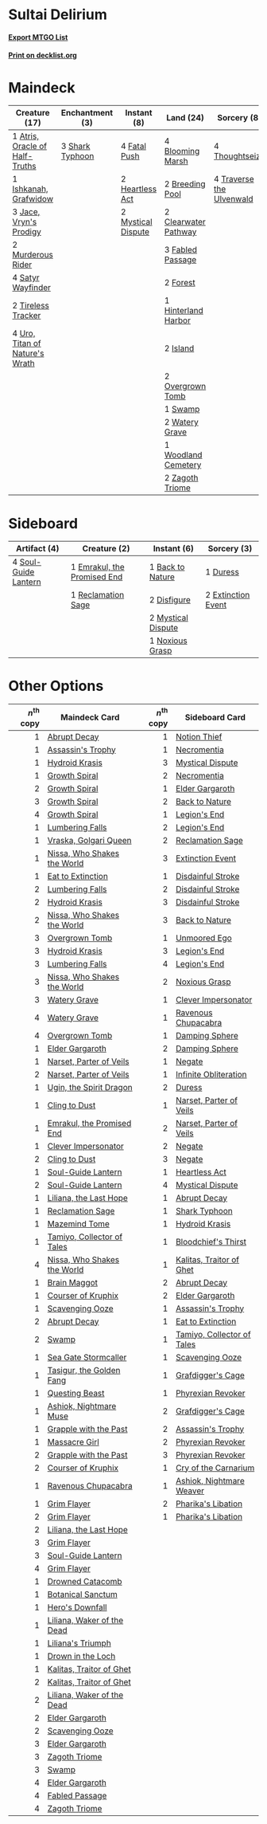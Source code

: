 # Sultai Delirium

#### [Export MTGO List](../collection/Sultai%20Delirium/Sultai%20Delirium.txt)
#### [Print on decklist.org](http://decklist.org/?deckmain=1%09Atris,%20Oracle%20of%20Half-Truths%0A4%09Blooming%20Marsh%0A2%09Breeding%20Pool%0A2%09Clearwater%20Pathway%0A3%09Fabled%20Passage%0A4%09Fatal%20Push%0A2%09Forest%0A2%09Heartless%20Act%0A1%09Hinterland%20Harbor%0A1%09Ishkanah,%20Grafwidow%0A2%09Island%0A3%09Jace,%20Vryn's%20Prodigy%0A2%09Murderous%20Rider%0A2%09Mystical%20Dispute%0A2%09Overgrown%20Tomb%0A4%09Satyr%20Wayfinder%0A3%09Shark%20Typhoon%0A1%09Swamp%0A4%09Thoughtseize%0A2%09Tireless%20Tracker%0A4%09Traverse%20the%20Ulvenwald%0A4%09Uro,%20Titan%20of%20Nature's%20Wrath%0A2%09Watery%20Grave%0A1%09Woodland%20Cemetery%0A2%09Zagoth%20Triome&deckside=1%09Back%20to%20Nature%0A2%09Disfigure%0A1%09Duress%0A1%09Emrakul,%20the%20Promised%20End%0A2%09Extinction%20Event%0A2%09Mystical%20Dispute%0A1%09Noxious%20Grasp%0A1%09Reclamation%20Sage%0A4%09Soul-Guide%20Lantern)
# Maindeck

|                                              Creature (17)                                              |                                     Enchantment (3)                                      |                                         Instant (8)                                         |                                           Land (24)                                           |                                            Sorcery (8)                                            |
|---------------------------------------------------------------------------------------------------------|------------------------------------------------------------------------------------------|---------------------------------------------------------------------------------------------|-----------------------------------------------------------------------------------------------|---------------------------------------------------------------------------------------------------|
|1 [Atris, Oracle of Half-Truths](http://gatherer.wizards.com/Pages/Card/Details.aspx?multiverseid=476460)|3 [Shark Typhoon](http://gatherer.wizards.com/Pages/Card/Details.aspx?multiverseid=479587)|4 [Fatal Push](http://gatherer.wizards.com/Pages/Card/Details.aspx?multiverseid=423724)      |4 [Blooming Marsh](http://gatherer.wizards.com/Pages/Card/Details.aspx?multiverseid=417816)    |4 [Thoughtseize](http://gatherer.wizards.com/Pages/Card/Details.aspx?multiverseid=438676)          |
|1 [Ishkanah, Grafwidow](http://gatherer.wizards.com/Pages/Card/Details.aspx?multiverseid=414463)         |                                                                                          |2 [Heartless Act](http://gatherer.wizards.com/Pages/Card/Details.aspx?multiverseid=479611)   |2 [Breeding Pool](http://gatherer.wizards.com/Pages/Card/Details.aspx?multiverseid=97088)      |4 [Traverse the Ulvenwald](http://gatherer.wizards.com/Pages/Card/Details.aspx?multiverseid=409998)|
|3 [Jace, Vryn's Prodigy](http://gatherer.wizards.com/Pages/Card/Details.aspx?multiverseid=398434)        |                                                                                          |2 [Mystical Dispute](http://gatherer.wizards.com/Pages/Card/Details.aspx?multiverseid=473020)|2 [Clearwater Pathway](http://gatherer.wizards.com/Pages/Card/Details.aspx?multiverseid=491913)|                                                                                                   |
|2 [Murderous Rider](http://gatherer.wizards.com/Pages/Card/Details.aspx?multiverseid=473059)             |                                                                                          |                                                                                             |3 [Fabled Passage](http://gatherer.wizards.com/Pages/Card/Details.aspx?multiverseid=473206)    |                                                                                                   |
|4 [Satyr Wayfinder](http://gatherer.wizards.com/Pages/Card/Details.aspx?multiverseid=378508)             |                                                                                          |                                                                                             |2 [Forest](http://gatherer.wizards.com/Pages/Card/Details.aspx?multiverseid=439860)            |                                                                                                   |
|2 [Tireless Tracker](http://gatherer.wizards.com/Pages/Card/Details.aspx?multiverseid=409997)            |                                                                                          |                                                                                             |1 [Hinterland Harbor](http://gatherer.wizards.com/Pages/Card/Details.aspx?multiverseid=443128) |                                                                                                   |
|4 [Uro, Titan of Nature's Wrath](http://gatherer.wizards.com/Pages/Card/Details.aspx?multiverseid=476480)|                                                                                          |                                                                                             |2 [Island](http://gatherer.wizards.com/Pages/Card/Details.aspx?multiverseid=439857)            |                                                                                                   |
|                                                                                                         |                                                                                          |                                                                                             |2 [Overgrown Tomb](http://gatherer.wizards.com/Pages/Card/Details.aspx?multiverseid=405103)    |                                                                                                   |
|                                                                                                         |                                                                                          |                                                                                             |1 [Swamp](http://gatherer.wizards.com/Pages/Card/Details.aspx?multiverseid=439858)             |                                                                                                   |
|                                                                                                         |                                                                                          |                                                                                             |2 [Watery Grave](http://gatherer.wizards.com/Pages/Card/Details.aspx?multiverseid=405114)      |                                                                                                   |
|                                                                                                         |                                                                                          |                                                                                             |1 [Woodland Cemetery](http://gatherer.wizards.com/Pages/Card/Details.aspx?multiverseid=443136) |                                                                                                   |
|                                                                                                         |                                                                                          |                                                                                             |2 [Zagoth Triome](http://gatherer.wizards.com/Pages/Card/Details.aspx?multiverseid=479779)     |                                                                                                   |


# Sideboard

|                                         Artifact (4)                                          |                                             Creature (2)                                             |                                         Instant (6)                                         |                                         Sorcery (3)                                         |
|-----------------------------------------------------------------------------------------------|------------------------------------------------------------------------------------------------------|---------------------------------------------------------------------------------------------|---------------------------------------------------------------------------------------------|
|4 [Soul-Guide Lantern](http://gatherer.wizards.com/Pages/Card/Details.aspx?multiverseid=476488)|1 [Emrakul, the Promised End](http://gatherer.wizards.com/Pages/Card/Details.aspx?multiverseid=414295)|1 [Back to Nature](http://gatherer.wizards.com/Pages/Card/Details.aspx?multiverseid=208284)  |1 [Duress](http://gatherer.wizards.com/Pages/Card/Details.aspx?multiverseid=14557)           |
|                                                                                               |1 [Reclamation Sage](http://gatherer.wizards.com/Pages/Card/Details.aspx?multiverseid=389651)         |2 [Disfigure](http://gatherer.wizards.com/Pages/Card/Details.aspx?multiverseid=442076)       |2 [Extinction Event](http://gatherer.wizards.com/Pages/Card/Details.aspx?multiverseid=479608)|
|                                                                                               |                                                                                                      |2 [Mystical Dispute](http://gatherer.wizards.com/Pages/Card/Details.aspx?multiverseid=473020)|                                                                                             |
|                                                                                               |                                                                                                      |1 [Noxious Grasp](http://gatherer.wizards.com/Pages/Card/Details.aspx?multiverseid=466864)   |                                                                                             |


# Other Options

|*n*<sup>th</sup> copy|                                            Maindeck Card                                             |*n*<sup>th</sup> copy|                                           Sideboard Card                                            |
|--------------------:|------------------------------------------------------------------------------------------------------|--------------------:|-----------------------------------------------------------------------------------------------------|
|                    1|[Abrupt Decay](http://gatherer.wizards.com/Pages/Card/Details.aspx?multiverseid=456061)               |                    1|[Notion Thief](http://gatherer.wizards.com/Pages/Card/Details.aspx?multiverseid=442200)              |
|                    1|[Assassin's Trophy](http://gatherer.wizards.com/Pages/Card/Details.aspx?multiverseid=452902)          |                    1|[Necromentia](http://gatherer.wizards.com/Pages/Card/Details.aspx?multiverseid=485439)               |
|                    1|[Hydroid Krasis](http://gatherer.wizards.com/Pages/Card/Details.aspx?multiverseid=457327)             |                    3|[Mystical Dispute](http://gatherer.wizards.com/Pages/Card/Details.aspx?multiverseid=473020)          |
|                    1|[Growth Spiral](http://gatherer.wizards.com/Pages/Card/Details.aspx?multiverseid=457322)              |                    2|[Necromentia](http://gatherer.wizards.com/Pages/Card/Details.aspx?multiverseid=485439)               |
|                    2|[Growth Spiral](http://gatherer.wizards.com/Pages/Card/Details.aspx?multiverseid=457322)              |                    1|[Elder Gargaroth](http://gatherer.wizards.com/Pages/Card/Details.aspx?multiverseid=485502)           |
|                    3|[Growth Spiral](http://gatherer.wizards.com/Pages/Card/Details.aspx?multiverseid=457322)              |                    2|[Back to Nature](http://gatherer.wizards.com/Pages/Card/Details.aspx?multiverseid=208284)            |
|                    4|[Growth Spiral](http://gatherer.wizards.com/Pages/Card/Details.aspx?multiverseid=457322)              |                    1|[Legion's End](http://gatherer.wizards.com/Pages/Card/Details.aspx?multiverseid=466860)              |
|                    1|[Lumbering Falls](http://gatherer.wizards.com/Pages/Card/Details.aspx?multiverseid=401943)            |                    2|[Legion's End](http://gatherer.wizards.com/Pages/Card/Details.aspx?multiverseid=466860)              |
|                    1|[Vraska, Golgari Queen](http://gatherer.wizards.com/Pages/Card/Details.aspx?multiverseid=452963)      |                    2|[Reclamation Sage](http://gatherer.wizards.com/Pages/Card/Details.aspx?multiverseid=389651)          |
|                    1|[Nissa, Who Shakes the World](http://gatherer.wizards.com/Pages/Card/Details.aspx?multiverseid=461096)|                    3|[Extinction Event](http://gatherer.wizards.com/Pages/Card/Details.aspx?multiverseid=479608)          |
|                    1|[Eat to Extinction](http://gatherer.wizards.com/Pages/Card/Details.aspx?multiverseid=476341)          |                    1|[Disdainful Stroke](http://gatherer.wizards.com/Pages/Card/Details.aspx?multiverseid=420705)         |
|                    2|[Lumbering Falls](http://gatherer.wizards.com/Pages/Card/Details.aspx?multiverseid=401943)            |                    2|[Disdainful Stroke](http://gatherer.wizards.com/Pages/Card/Details.aspx?multiverseid=420705)         |
|                    2|[Hydroid Krasis](http://gatherer.wizards.com/Pages/Card/Details.aspx?multiverseid=457327)             |                    3|[Disdainful Stroke](http://gatherer.wizards.com/Pages/Card/Details.aspx?multiverseid=420705)         |
|                    2|[Nissa, Who Shakes the World](http://gatherer.wizards.com/Pages/Card/Details.aspx?multiverseid=461096)|                    3|[Back to Nature](http://gatherer.wizards.com/Pages/Card/Details.aspx?multiverseid=208284)            |
|                    3|[Overgrown Tomb](http://gatherer.wizards.com/Pages/Card/Details.aspx?multiverseid=405103)             |                    1|[Unmoored Ego](http://gatherer.wizards.com/Pages/Card/Details.aspx?multiverseid=452962)              |
|                    3|[Hydroid Krasis](http://gatherer.wizards.com/Pages/Card/Details.aspx?multiverseid=457327)             |                    3|[Legion's End](http://gatherer.wizards.com/Pages/Card/Details.aspx?multiverseid=466860)              |
|                    3|[Lumbering Falls](http://gatherer.wizards.com/Pages/Card/Details.aspx?multiverseid=401943)            |                    4|[Legion's End](http://gatherer.wizards.com/Pages/Card/Details.aspx?multiverseid=466860)              |
|                    3|[Nissa, Who Shakes the World](http://gatherer.wizards.com/Pages/Card/Details.aspx?multiverseid=461096)|                    2|[Noxious Grasp](http://gatherer.wizards.com/Pages/Card/Details.aspx?multiverseid=466864)             |
|                    3|[Watery Grave](http://gatherer.wizards.com/Pages/Card/Details.aspx?multiverseid=405114)               |                    1|[Clever Impersonator](http://gatherer.wizards.com/Pages/Card/Details.aspx?multiverseid=470628)       |
|                    4|[Watery Grave](http://gatherer.wizards.com/Pages/Card/Details.aspx?multiverseid=405114)               |                    1|[Ravenous Chupacabra](http://gatherer.wizards.com/Pages/Card/Details.aspx?multiverseid=442093)       |
|                    4|[Overgrown Tomb](http://gatherer.wizards.com/Pages/Card/Details.aspx?multiverseid=405103)             |                    1|[Damping Sphere](http://gatherer.wizards.com/Pages/Card/Details.aspx?multiverseid=443101)            |
|                    1|[Elder Gargaroth](http://gatherer.wizards.com/Pages/Card/Details.aspx?multiverseid=485502)            |                    2|[Damping Sphere](http://gatherer.wizards.com/Pages/Card/Details.aspx?multiverseid=443101)            |
|                    1|[Narset, Parter of Veils](http://gatherer.wizards.com/Pages/Card/Details.aspx?multiverseid=460988)    |                    1|[Negate](http://gatherer.wizards.com/Pages/Card/Details.aspx?multiverseid=423707)                    |
|                    2|[Narset, Parter of Veils](http://gatherer.wizards.com/Pages/Card/Details.aspx?multiverseid=460988)    |                    1|[Infinite Obliteration](http://gatherer.wizards.com/Pages/Card/Details.aspx?multiverseid=398503)     |
|                    1|[Ugin, the Spirit Dragon](http://gatherer.wizards.com/Pages/Card/Details.aspx?multiverseid=391948)    |                    2|[Duress](http://gatherer.wizards.com/Pages/Card/Details.aspx?multiverseid=14557)                     |
|                    1|[Cling to Dust](http://gatherer.wizards.com/Pages/Card/Details.aspx?multiverseid=476338)              |                    1|[Narset, Parter of Veils](http://gatherer.wizards.com/Pages/Card/Details.aspx?multiverseid=460988)   |
|                    1|[Emrakul, the Promised End](http://gatherer.wizards.com/Pages/Card/Details.aspx?multiverseid=414295)  |                    2|[Narset, Parter of Veils](http://gatherer.wizards.com/Pages/Card/Details.aspx?multiverseid=460988)   |
|                    1|[Clever Impersonator](http://gatherer.wizards.com/Pages/Card/Details.aspx?multiverseid=470628)        |                    2|[Negate](http://gatherer.wizards.com/Pages/Card/Details.aspx?multiverseid=423707)                    |
|                    2|[Cling to Dust](http://gatherer.wizards.com/Pages/Card/Details.aspx?multiverseid=476338)              |                    3|[Negate](http://gatherer.wizards.com/Pages/Card/Details.aspx?multiverseid=423707)                    |
|                    1|[Soul-Guide Lantern](http://gatherer.wizards.com/Pages/Card/Details.aspx?multiverseid=476488)         |                    1|[Heartless Act](http://gatherer.wizards.com/Pages/Card/Details.aspx?multiverseid=479611)             |
|                    2|[Soul-Guide Lantern](http://gatherer.wizards.com/Pages/Card/Details.aspx?multiverseid=476488)         |                    4|[Mystical Dispute](http://gatherer.wizards.com/Pages/Card/Details.aspx?multiverseid=473020)          |
|                    1|[Liliana, the Last Hope](http://gatherer.wizards.com/Pages/Card/Details.aspx?multiverseid=414388)     |                    1|[Abrupt Decay](http://gatherer.wizards.com/Pages/Card/Details.aspx?multiverseid=456061)              |
|                    1|[Reclamation Sage](http://gatherer.wizards.com/Pages/Card/Details.aspx?multiverseid=389651)           |                    1|[Shark Typhoon](http://gatherer.wizards.com/Pages/Card/Details.aspx?multiverseid=479587)             |
|                    1|[Mazemind Tome](http://gatherer.wizards.com/Pages/Card/Details.aspx?multiverseid=485555)              |                    1|[Hydroid Krasis](http://gatherer.wizards.com/Pages/Card/Details.aspx?multiverseid=457327)            |
|                    1|[Tamiyo, Collector of Tales](http://gatherer.wizards.com/Pages/Card/Details.aspx?multiverseid=461147) |                    1|[Bloodchief's Thirst](http://gatherer.wizards.com/Pages/Card/Details.aspx?multiverseid=491729)       |
|                    4|[Nissa, Who Shakes the World](http://gatherer.wizards.com/Pages/Card/Details.aspx?multiverseid=461096)|                    1|[Kalitas, Traitor of Ghet](http://gatherer.wizards.com/Pages/Card/Details.aspx?multiverseid=407596)  |
|                    1|[Brain Maggot](http://gatherer.wizards.com/Pages/Card/Details.aspx?multiverseid=380382)               |                    2|[Abrupt Decay](http://gatherer.wizards.com/Pages/Card/Details.aspx?multiverseid=456061)              |
|                    1|[Courser of Kruphix](http://gatherer.wizards.com/Pages/Card/Details.aspx?multiverseid=442153)         |                    2|[Elder Gargaroth](http://gatherer.wizards.com/Pages/Card/Details.aspx?multiverseid=485502)           |
|                    1|[Scavenging Ooze](http://gatherer.wizards.com/Pages/Card/Details.aspx?multiverseid=420783)            |                    1|[Assassin's Trophy](http://gatherer.wizards.com/Pages/Card/Details.aspx?multiverseid=452902)         |
|                    2|[Abrupt Decay](http://gatherer.wizards.com/Pages/Card/Details.aspx?multiverseid=456061)               |                    1|[Eat to Extinction](http://gatherer.wizards.com/Pages/Card/Details.aspx?multiverseid=476341)         |
|                    2|[Swamp](http://gatherer.wizards.com/Pages/Card/Details.aspx?multiverseid=439858)                      |                    1|[Tamiyo, Collector of Tales](http://gatherer.wizards.com/Pages/Card/Details.aspx?multiverseid=461147)|
|                    1|[Sea Gate Stormcaller](http://gatherer.wizards.com/Pages/Card/Details.aspx?multiverseid=495617)       |                    1|[Scavenging Ooze](http://gatherer.wizards.com/Pages/Card/Details.aspx?multiverseid=420783)           |
|                    1|[Tasigur, the Golden Fang](http://gatherer.wizards.com/Pages/Card/Details.aspx?multiverseid=391937)   |                    1|[Grafdigger's Cage](http://gatherer.wizards.com/Pages/Card/Details.aspx?multiverseid=278452)         |
|                    1|[Questing Beast](http://gatherer.wizards.com/Pages/Card/Details.aspx?multiverseid=473133)             |                    1|[Phyrexian Revoker](http://gatherer.wizards.com/Pages/Card/Details.aspx?multiverseid=383343)         |
|                    1|[Ashiok, Nightmare Muse](http://gatherer.wizards.com/Pages/Card/Details.aspx?multiverseid=476459)     |                    2|[Grafdigger's Cage](http://gatherer.wizards.com/Pages/Card/Details.aspx?multiverseid=278452)         |
|                    1|[Grapple with the Past](http://gatherer.wizards.com/Pages/Card/Details.aspx?multiverseid=451103)      |                    2|[Assassin's Trophy](http://gatherer.wizards.com/Pages/Card/Details.aspx?multiverseid=452902)         |
|                    1|[Massacre Girl](http://gatherer.wizards.com/Pages/Card/Details.aspx?multiverseid=461026)              |                    2|[Phyrexian Revoker](http://gatherer.wizards.com/Pages/Card/Details.aspx?multiverseid=383343)         |
|                    2|[Grapple with the Past](http://gatherer.wizards.com/Pages/Card/Details.aspx?multiverseid=451103)      |                    3|[Phyrexian Revoker](http://gatherer.wizards.com/Pages/Card/Details.aspx?multiverseid=383343)         |
|                    2|[Courser of Kruphix](http://gatherer.wizards.com/Pages/Card/Details.aspx?multiverseid=442153)         |                    1|[Cry of the Carnarium](http://gatherer.wizards.com/Pages/Card/Details.aspx?multiverseid=457214)      |
|                    1|[Ravenous Chupacabra](http://gatherer.wizards.com/Pages/Card/Details.aspx?multiverseid=442093)        |                    1|[Ashiok, Nightmare Weaver](http://gatherer.wizards.com/Pages/Card/Details.aspx?multiverseid=373500)  |
|                    1|[Grim Flayer](http://gatherer.wizards.com/Pages/Card/Details.aspx?multiverseid=414489)                |                    2|[Pharika's Libation](http://gatherer.wizards.com/Pages/Card/Details.aspx?multiverseid=476362)        |
|                    2|[Grim Flayer](http://gatherer.wizards.com/Pages/Card/Details.aspx?multiverseid=414489)                |                    1|[Pharika's Libation](http://gatherer.wizards.com/Pages/Card/Details.aspx?multiverseid=476362)        |
|                    2|[Liliana, the Last Hope](http://gatherer.wizards.com/Pages/Card/Details.aspx?multiverseid=414388)     |                     |                                                                                                     |
|                    3|[Grim Flayer](http://gatherer.wizards.com/Pages/Card/Details.aspx?multiverseid=414489)                |                     |                                                                                                     |
|                    3|[Soul-Guide Lantern](http://gatherer.wizards.com/Pages/Card/Details.aspx?multiverseid=476488)         |                     |                                                                                                     |
|                    4|[Grim Flayer](http://gatherer.wizards.com/Pages/Card/Details.aspx?multiverseid=414489)                |                     |                                                                                                     |
|                    1|[Drowned Catacomb](http://gatherer.wizards.com/Pages/Card/Details.aspx?multiverseid=430633)           |                     |                                                                                                     |
|                    1|[Botanical Sanctum](http://gatherer.wizards.com/Pages/Card/Details.aspx?multiverseid=417817)          |                     |                                                                                                     |
|                    1|[Hero's Downfall](http://gatherer.wizards.com/Pages/Card/Details.aspx?multiverseid=373575)            |                     |                                                                                                     |
|                    1|[Liliana, Waker of the Dead](http://gatherer.wizards.com/Pages/Card/Details.aspx?multiverseid=485431) |                     |                                                                                                     |
|                    1|[Liliana's Triumph](http://gatherer.wizards.com/Pages/Card/Details.aspx?multiverseid=461025)          |                     |                                                                                                     |
|                    1|[Drown in the Loch](http://gatherer.wizards.com/Pages/Card/Details.aspx?multiverseid=473150)          |                     |                                                                                                     |
|                    1|[Kalitas, Traitor of Ghet](http://gatherer.wizards.com/Pages/Card/Details.aspx?multiverseid=407596)   |                     |                                                                                                     |
|                    2|[Kalitas, Traitor of Ghet](http://gatherer.wizards.com/Pages/Card/Details.aspx?multiverseid=407596)   |                     |                                                                                                     |
|                    2|[Liliana, Waker of the Dead](http://gatherer.wizards.com/Pages/Card/Details.aspx?multiverseid=485431) |                     |                                                                                                     |
|                    2|[Elder Gargaroth](http://gatherer.wizards.com/Pages/Card/Details.aspx?multiverseid=485502)            |                     |                                                                                                     |
|                    2|[Scavenging Ooze](http://gatherer.wizards.com/Pages/Card/Details.aspx?multiverseid=420783)            |                     |                                                                                                     |
|                    3|[Elder Gargaroth](http://gatherer.wizards.com/Pages/Card/Details.aspx?multiverseid=485502)            |                     |                                                                                                     |
|                    3|[Zagoth Triome](http://gatherer.wizards.com/Pages/Card/Details.aspx?multiverseid=479779)              |                     |                                                                                                     |
|                    3|[Swamp](http://gatherer.wizards.com/Pages/Card/Details.aspx?multiverseid=439858)                      |                     |                                                                                                     |
|                    4|[Elder Gargaroth](http://gatherer.wizards.com/Pages/Card/Details.aspx?multiverseid=485502)            |                     |                                                                                                     |
|                    4|[Fabled Passage](http://gatherer.wizards.com/Pages/Card/Details.aspx?multiverseid=473206)             |                     |                                                                                                     |
|                    4|[Zagoth Triome](http://gatherer.wizards.com/Pages/Card/Details.aspx?multiverseid=479779)              |                     |                                                                                                     |

